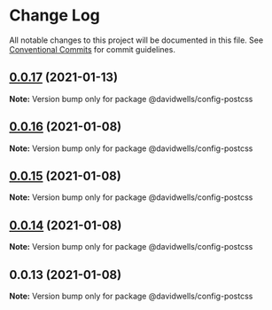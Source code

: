 # Change Log

All notable changes to this project will be documented in this file.
See [Conventional Commits](https://conventionalcommits.org) for commit guidelines.

## [0.0.17](https://github.com/DavidWells/components/compare/@davidwells/config-postcss@0.0.16...@davidwells/config-postcss@0.0.17) (2021-01-13)

**Note:** Version bump only for package @davidwells/config-postcss





## [0.0.16](https://github.com/DavidWells/components/compare/@davidwells/config-postcss@0.0.15...@davidwells/config-postcss@0.0.16) (2021-01-08)

**Note:** Version bump only for package @davidwells/config-postcss





## [0.0.15](https://github.com/DavidWells/components/compare/@davidwells/config-postcss@0.0.14...@davidwells/config-postcss@0.0.15) (2021-01-08)

**Note:** Version bump only for package @davidwells/config-postcss





## [0.0.14](https://github.com/DavidWells/components/compare/@davidwells/config-postcss@0.0.13...@davidwells/config-postcss@0.0.14) (2021-01-08)

**Note:** Version bump only for package @davidwells/config-postcss





## 0.0.13 (2021-01-08)

**Note:** Version bump only for package @davidwells/config-postcss
